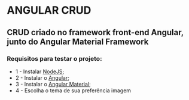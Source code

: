 # ANGULAR CRUD
 ## CRUD criado no framework front-end Angular, junto do Angular Material Framework

### Requisitos para testar o projeto:
- 1 - Instalar [NodeJS](https://nodejs.org/en/);
- 2 - Instalar o [Angular](https://angular.io/);
- 3 - Instalar o [Angular Material](https://material.angular.io/);
- 4 - Escolha o tema de sua preferência imagem[](https://raw.githubusercontent.com/guzztavo2/ANGULAR-CRUD/main/imagens%5B%5DGitHub/Captura-1.png)
